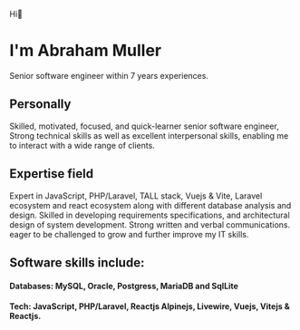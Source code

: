 Hi👋
# I'm Abraham Muller
Senior software engineer within 7 years experiences.

## Personally
Skilled, motivated, focused, and quick-learner senior software engineer, Strong technical skills as well as excellent interpersonal skills, enabling me to interact with a wide range of clients. 

## Expertise field 
Expert in JavaScript, PHP/Laravel, TALL stack, Vuejs & Vite, Laravel ecosystem and react ecosystem along with different database analysis and design. Skilled in developing requirements specifications, and architectural design of system development. Strong written and verbal communications. eager to be challenged to grow and further improve my IT skills.


## Software skills include:
 #### Databases: MySQL, Oracle, Postgress, MariaDB and SqlLite
 #### Tech: JavaScript, PHP/Laravel, Reactjs Alpinejs, Livewire, Vuejs, Vitejs & Reactjs.
